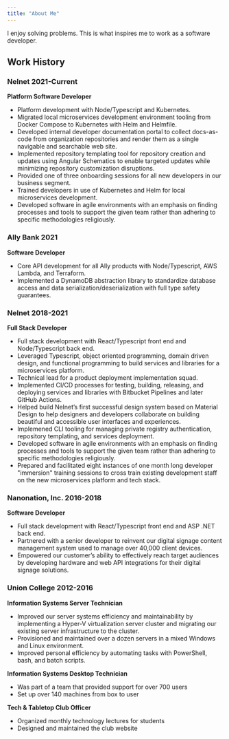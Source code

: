 ```yaml
---
title: "About Me"
---
```


I enjoy solving problems. This is what inspires me to work as a software developer.

## Work History

### Nelnet 2021-Current

**Platform Software Developer**

- Platform development with Node/Typescript and Kubernetes.
- Migrated local microservices development environment tooling from Docker Compose to Kubernetes with Helm and Helmfile.
- Developed internal developer documentation portal to collect docs-as-code from organization repositories and render them as a single navigable and searchable web site.
- Implemented repository templating tool for repository creation and updates using Angular Schematics to enable targeted updates while minimizing repository customization disruptions.
- Provided one of three onboarding sessions for all new developers in our business segment.
- Trained developers in use of Kubernetes and Helm for local microservices development.
- Developed software in agile environments with an emphasis on finding processes and tools to support the given team rather than adhering to specific methodologies religiously.

### Ally Bank 2021

**Software Developer**

- Core API development for all Ally products with Node/Typescript, AWS Lambda, and Terraform.
- Implemented a DynamoDB abstraction library to standardize database access and data serialization/deserialization with full type safety guarantees.

### Nelnet 2018-2021

**Full Stack Developer**

- Full stack development with React/Typescript front end and Node/Typescript back end.
- Leveraged Typescript, object oriented programming, domain driven design, and functional programming to build services and libraries for a microservices platform.
- Technical lead for a product deployment implementation squad.
- Implemented CI/CD processes for testing, building, releasing, and deploying services and libraries with Bitbucket Pipelines and later GitHub Actions.
- Helped build Nelnet’s first successful design system based on Material Design to help designers and developers collaborate on building beautiful and accessible user interfaces and experiences.
- Implemened CLI tooling for managing private registry authentication, repository templating, and services deployment.
- Developed software in agile environments with an emphasis on finding processes and tools to support the given team rather than adhering to specific methodologies religiously.
- Prepared and facilitated eight instances of one month long developer "immersion" training sessions to cross train existing development staff on the new microservices platform and tech stack.

### Nanonation, Inc. 2016-2018

**Software Developer**

- Full stack development with React/Typescript front end and ASP .NET back end.
- Partnered with a senior developer to reinvent our digital signage content management system used to manage over 40,000 client devices.
- Empowered our customer’s ability to effectively reach target audiences by developing hardware and web API integrations for their digital signage solutions.

### Union College 2012-2016

**Information Systems Server Technician**

- Improved our server systems efficiency and maintainability by implementing a Hyper-V virtualization server cluster and migrating our existing server infrastructure to the cluster.
- Provisioned and maintained over a dozen servers in a mixed Windows and Linux environment.
- Improved personal efficiency by automating tasks with PowerShell, bash, and batch scripts.

**Information Systems Desktop Technician**

- Was part of a team that provided support for over 700 users
- Set up over 140 machines from box to user

**Tech & Tabletop Club Officer**

- Organized monthly technology lectures for students
- Designed and maintained the club website
